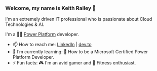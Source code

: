 ### Welcome, my name is Keith Railey 👋

I'm an extremely driven IT professional who is passionate about Cloud Technologies & AI.

I'm a :technologist: [Power Platform](https://powerplatform.microsoft.com/) developer.

- 📫 How to reach me: [LinkedIn](https://www.linkedin.com/in/khrailey) | [dev.to](https://dev.to/keithhr)
- 🌱 I’m currently learning: 📖 How to be a Microsoft Certified Power Platform Developer.
- ⚡ Fun facts: 🎮 I'm an avid gamer and 💪 Fitness enthusiast.
<!--
**KeithHR/KeithHR** is a ✨ _special_ ✨ repository because its `README.md` (this file) appears on your GitHub profile.

Here are some ideas to get you started:

- 🔭 I’m currently working on ...
- 🌱 I’m currently learning ...
- 👯 I’m looking to collaborate on ...
- 🤔 I’m looking for help with ...
- 💬 Ask me about ...
- 📫 How to reach me: ...
- 😄 Pronouns: ...
- ⚡ Fun fact: ...
-->
